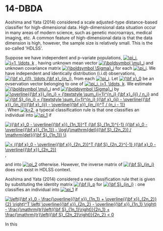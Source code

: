 # 14-DBDA

Aoshima and Yata (2014) considered a scale adjusted-type distance-based classifier for high-dimensional data. High-dimensional data situation occur in many areas of modern science, such as genetic mocroarrays, medical imaging, etc. A common feature of high-dimensional data is that the data dimension is high, however, the sample size is relatively small. This is the so-called 'HDLSS'.

Suppose we have independent and p-variate populations, 
<a href="https://www.codecogs.com/eqnedit.php?latex=\pi_i" target="_blank"><img src="https://latex.codecogs.com/gif.latex?\pi_i" title="\pi_i" /></a>, <a href="https://www.codecogs.com/eqnedit.php?latex=i=1,&space;\ldots,&space;k" target="_blank"><img src="https://latex.codecogs.com/gif.latex?i=1,&space;\ldots,&space;k" title="i=1, \ldots, k" /></a>
, having unknown mean vector
<a href="https://www.codecogs.com/eqnedit.php?latex={\boldsymbol&space;\mu}_i" target="_blank"><img src="https://latex.codecogs.com/gif.latex?{\boldsymbol&space;\mu}_i" title="{\boldsymbol \mu}_i" /></a>
and unknown covariance matrix 
<a href="https://www.codecogs.com/eqnedit.php?latex={\boldsymbol&space;\Sigma}_i" target="_blank"><img src="https://latex.codecogs.com/gif.latex?{\boldsymbol&space;\Sigma}_i" title="{\boldsymbol \Sigma}_i" /></a>
for each 
<a href="https://www.codecogs.com/eqnedit.php?latex=\pi_i" target="_blank"><img src="https://latex.codecogs.com/gif.latex?\pi_i" title="\pi_i" /></a>. 
We have independent and identically distribution (i.i.d) observations, 
<a href="https://www.codecogs.com/eqnedit.php?latex={\bf&space;x}_{i1},&space;\ldots,{\bf&space;x}_{in_i}" target="_blank"><img src="https://latex.codecogs.com/gif.latex?{\bf&space;x}_{i1},&space;\ldots,{\bf&space;x}_{in_i}" title="{\bf x}_{i1}, \ldots,{\bf x}_{in_i}" /></a>, 
from each 
<a href="https://www.codecogs.com/eqnedit.php?latex=\pi_i" target="_blank"><img src="https://latex.codecogs.com/gif.latex?\pi_i" title="\pi_i" /></a>. 
Let 
<a href="https://www.codecogs.com/eqnedit.php?latex={\bf&space;x}_0" target="_blank"><img src="https://latex.codecogs.com/gif.latex?{\bf&space;x}_0" title="{\bf x}_0" /></a>
be an ovservation vector belonging to one of 
<a href="https://www.codecogs.com/eqnedit.php?latex=\pi_i,&space;i=1,&space;\ldots,&space;k" target="_blank"><img src="https://latex.codecogs.com/gif.latex?\pi_i,&space;i=1,&space;\ldots,&space;k" title="\pi_i, i=1, \ldots, k" /></a>. 
We estimate 
<a href="https://www.codecogs.com/eqnedit.php?latex={\boldsymbol&space;\mu}_i" target="_blank"><img src="https://latex.codecogs.com/gif.latex?{\boldsymbol&space;\mu}_i" title="{\boldsymbol \mu}_i" /></a>
and
<a href="https://www.codecogs.com/eqnedit.php?latex={\boldsymbol&space;\Sigma}_i" target="_blank"><img src="https://latex.codecogs.com/gif.latex?{\boldsymbol&space;\Sigma}_i" title="{\boldsymbol \Sigma}_i" /></a>
by
<a href="https://www.codecogs.com/eqnedit.php?latex=\overline{{\bf&space;x}}_{in_i}&space;=&space;{\textstyle&space;\sum_{j=1}^{n_i}&space;{\bf&space;x}_{ij}&space;/&space;n_i}" target="_blank"><img src="https://latex.codecogs.com/gif.latex?\overline{{\bf&space;x}}_{in_i}&space;=&space;{\textstyle&space;\sum_{j=1}^{n_i}&space;{\bf&space;x}_{ij}&space;/&space;n_i}" title="\overline{{\bf x}}_{in_i} = {\textstyle \sum_{j=1}^{n_i} {\bf x}_{ij} / n_i}" /></a>
and
<a href="https://www.codecogs.com/eqnedit.php?latex={\bf&space;S}_{in_i}&space;=&space;{\textstyle&space;\sum_{j=1}^{n_i}&space;({\bf&space;x}_{ij}&space;-&space;\overline{{\bf&space;x}}_{in_i})({\bf&space;x}_{ij}&space;-&space;\overline{{\bf&space;x}}_{in_i})^T&space;/&space;(n_i&space;-&space;1)}" target="_blank"><img src="https://latex.codecogs.com/gif.latex?{\bf&space;S}_{in_i}&space;=&space;{\textstyle&space;\sum_{j=1}^{n_i}&space;({\bf&space;x}_{ij}&space;-&space;\overline{{\bf&space;x}}_{in_i})({\bf&space;x}_{ij}&space;-&space;\overline{{\bf&space;x}}_{in_i})^T&space;/&space;(n_i&space;-&space;1)}" title="{\bf S}_{in_i} = {\textstyle \sum_{j=1}^{n_i} ({\bf x}_{ij} - \overline{{\bf x}}_{in_i})({\bf x}_{ij} - \overline{{\bf x}}_{in_i})^T / (n_i - 1)}" /></a>. 
When
<a href="https://www.codecogs.com/eqnedit.php?latex=k=2" target="_blank"><img src="https://latex.codecogs.com/gif.latex?k=2" title="k=2" /></a>, 
a typecal classification rule is that one classifies an individual into
<a href="https://www.codecogs.com/eqnedit.php?latex=\pi_1" target="_blank"><img src="https://latex.codecogs.com/gif.latex?\pi_1" title="\pi_1" /></a>
if 

<a href="https://www.codecogs.com/eqnedit.php?latex=({\bf&space;x}_0&space;-&space;\overline{{\bf&space;x}}_{1n_1})^T&space;{\bf&space;S}_{1n_1}^{-1}&space;({\bf&space;x}_0&space;-&space;\overline{{\bf&space;x}}_{1n_1})&space;-&space;\log\{\mathrm{det}({\bf&space;S}_{2n_2})&space;/&space;\mathrm{det}({\bf&space;S}_{1n_1})&space;\}" target="_blank"><img src="https://latex.codecogs.com/gif.latex?({\bf&space;x}_0&space;-&space;\overline{{\bf&space;x}}_{1n_1})^T&space;{\bf&space;S}_{1n_1}^{-1}&space;({\bf&space;x}_0&space;-&space;\overline{{\bf&space;x}}_{1n_1})&space;-&space;\log\{\mathrm{det}({\bf&space;S}_{2n_2})&space;/&space;\mathrm{det}({\bf&space;S}_{1n_1})&space;\}" title="({\bf x}_0 - \overline{{\bf x}}_{1n_1})^T {\bf S}_{1n_1}^{-1} ({\bf x}_0 - \overline{{\bf x}}_{1n_1}) - \log\{\mathrm{det}({\bf S}_{2n_2}) / \mathrm{det}({\bf S}_{1n_1}) \}" /></a>

<a href="https://www.codecogs.com/eqnedit.php?latex=<&space;({\bf&space;x}_0&space;-&space;\overline{{\bf&space;x}}_{2n_2})^T&space;{\bf&space;S}_{2n_2}^{-1}&space;({\bf&space;x}_0&space;-&space;\overline{{\bf&space;x}}_{2n_2})" target="_blank"><img src="https://latex.codecogs.com/gif.latex?<&space;({\bf&space;x}_0&space;-&space;\overline{{\bf&space;x}}_{2n_2})^T&space;{\bf&space;S}_{2n_2}^{-1}&space;({\bf&space;x}_0&space;-&space;\overline{{\bf&space;x}}_{2n_2})" title="< ({\bf x}_0 - \overline{{\bf x}}_{2n_2})^T {\bf S}_{2n_2}^{-1} ({\bf x}_0 - \overline{{\bf x}}_{2n_2})" /></a>,

and into 
<a href="https://www.codecogs.com/eqnedit.php?latex=\pi_2" target="_blank"><img src="https://latex.codecogs.com/gif.latex?\pi_2" title="\pi_2" /></a>
otherwise. However, the inverse matrix of 
<a href="https://www.codecogs.com/eqnedit.php?latex={\bf&space;S}_{in_i}" target="_blank"><img src="https://latex.codecogs.com/gif.latex?{\bf&space;S}_{in_i}" title="{\bf S}_{in_i}" /></a>
does not exist in HDLSS context.

Aoshima and Yata (2014) considered a new classification rule thet is given by substituting the identity matrix 
<a href="https://www.codecogs.com/eqnedit.php?latex={\bf&space;I}_p" target="_blank"><img src="https://latex.codecogs.com/gif.latex?{\bf&space;I}_p" title="{\bf I}_p" /></a>
for 
<a href="https://www.codecogs.com/eqnedit.php?latex={\bf&space;S}_{in_i}" target="_blank"><img src="https://latex.codecogs.com/gif.latex?{\bf&space;S}_{in_i}" title="{\bf S}_{in_i}" /></a>
: one classifies an individual into 
<a href="https://www.codecogs.com/eqnedit.php?latex=\pi_1" target="_blank"><img src="https://latex.codecogs.com/gif.latex?\pi_1" title="\pi_1" /></a>
if

<a href="https://www.codecogs.com/eqnedit.php?latex=\left({\bf&space;x}_0&space;-&space;\frac{\overline{{\bf&space;x}}_{1n_1}&space;&plus;&space;\overline{{\bf&space;x}}_{2n_2}}{2}&space;\right)^T&space;\left(&space;\overline{{\bf&space;x}}_{2n_2}&space;-&space;\overline{{\bf&space;x}}_{1n_1}&space;\right)&space;-&space;\frac{\mathrm{tr}\left({\bf&space;S}_{1n_1}\right)}{2n_1}&space;&plus;&space;\frac{\mathrm{tr}\left({\bf&space;S}_{2n_2}\right)}{2n_2}&space;<&space;0" target="_blank"><img src="https://latex.codecogs.com/gif.latex?\left({\bf&space;x}_0&space;-&space;\frac{\overline{{\bf&space;x}}_{1n_1}&space;&plus;&space;\overline{{\bf&space;x}}_{2n_2}}{2}&space;\right)^T&space;\left(&space;\overline{{\bf&space;x}}_{2n_2}&space;-&space;\overline{{\bf&space;x}}_{1n_1}&space;\right)&space;-&space;\frac{\mathrm{tr}\left({\bf&space;S}_{1n_1}\right)}{2n_1}&space;&plus;&space;\frac{\mathrm{tr}\left({\bf&space;S}_{2n_2}\right)}{2n_2}&space;<&space;0" title="\left({\bf x}_0 - \frac{\overline{{\bf x}}_{1n_1} + \overline{{\bf x}}_{2n_2}}{2} \right)^T \left( \overline{{\bf x}}_{2n_2} - \overline{{\bf x}}_{1n_1} \right) - \frac{\mathrm{tr}\left({\bf S}_{1n_1}\right)}{2n_1} + \frac{\mathrm{tr}\left({\bf S}_{2n_2}\right)}{2n_2} < 0" /></a>

In this 
